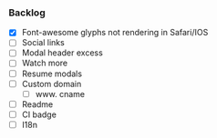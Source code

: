### Backlog

- [x] Font-awesome glyphs not rendering in Safari/IOS
- [ ] Social links
- [ ] Modal header excess
- [ ] Watch more
- [ ] Resume modals
- [ ] Custom domain
  - [ ] www. cname
- [ ] Readme
- [ ] CI badge
- [ ] I18n